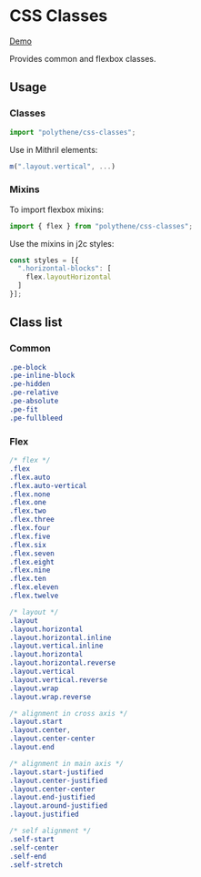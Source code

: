 # CSS Classes

<a class="btn-demo" href="http://arthurclemens.github.io/Polythene-examples/index.html#/layout">Demo</a>

Provides common and flexbox classes.

## Usage

### Classes

~~~javascript
import "polythene/css-classes";
~~~

Use in Mithril elements:

~~~javascript
m(".layout.vertical", ...)
~~~

### Mixins

To import flexbox mixins:

~~~javascript
import { flex } from "polythene/css-classes";
~~~

Use the mixins in j2c styles:

~~~javascript
const styles = [{
  ".horizontal-blocks": [
    flex.layoutHorizontal
  ]
}];
~~~

## Class list

### Common

~~~css
.pe-block
.pe-inline-block
.pe-hidden
.pe-relative
.pe-absolute
.pe-fit
.pe-fullbleed
~~~

### Flex

~~~css
/* flex */
.flex
.flex.auto
.flex.auto-vertical
.flex.none
.flex.one
.flex.two
.flex.three
.flex.four
.flex.five
.flex.six
.flex.seven
.flex.eight
.flex.nine
.flex.ten
.flex.eleven
.flex.twelve

/* layout */
.layout
.layout.horizontal
.layout.horizontal.inline
.layout.vertical.inline
.layout.horizontal
.layout.horizontal.reverse
.layout.vertical
.layout.vertical.reverse
.layout.wrap
.layout.wrap.reverse

/* alignment in cross axis */
.layout.start
.layout.center,
.layout.center-center
.layout.end

/* alignment in main axis */
.layout.start-justified
.layout.center-justified
.layout.center-center
.layout.end-justified
.layout.around-justified
.layout.justified

/* self alignment */
.self-start
.self-center
.self-end
.self-stretch
~~~